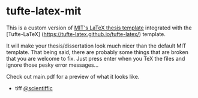 # tufte-latex-mit

This is a custom version of [MIT's LaTeX thesis template](http://web.mit.edu/thesis/tex/) integrated with the [Tufte-LaTeX] (https://tufte-latex.github.io/tufte-latex/) template.  

It will make your thesis/dissertation look much nicer than the default MIT template.  That being said, there are probably some things that are broken that you are welcome to fix.  Just press enter when you TeX the files and ignore those pesky error messages...

Check out main.pdf for a preview of what it looks like.

- tiff [@scientiffic](https://twitter.com/scientiffic)

